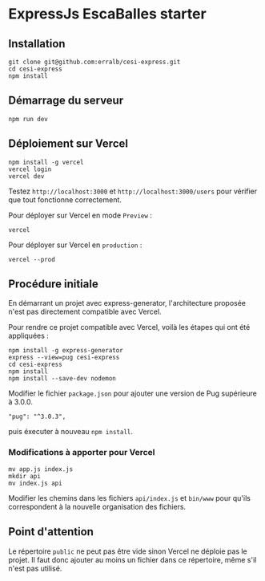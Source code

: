 # ExpressJs EscaBalles starter

## Installation

```
git clone git@github.com:erralb/cesi-express.git
cd cesi-express
npm install
```

## Démarrage du serveur

```
npm run dev
```

## Déploiement sur Vercel

```
npm install -g vercel
vercel login
vercel dev
```

Testez `http://localhost:3000` et `http://localhost:3000/users` pour vérifier que tout fonctionne correctement.

Pour déployer sur Vercel en mode `Preview` :

```
vercel
```

Pour déployer sur Vercel en `production` : 

```
vercel --prod
```

## Procédure initiale 

En démarrant un projet avec express-generator, l'architecture proposée n'est pas directement compatible avec Vercel.

Pour rendre ce projet compatible avec Vercel, voilà les étapes qui ont été appliquées :

```
npm install -g express-generator
express --view=pug cesi-express
cd cesi-express
npm install
npm install --save-dev nodemon
```

Modifier le fichier `package.json` pour ajouter une version de Pug supérieure à 3.0.0.

```
"pug": "^3.0.3",
```

puis éxecuter à nouveau `npm install`.

### Modifications à apporter pour Vercel

```
mv app.js index.js
mkdir api
mv index.js api
```

Modifier les chemins dans les fichiers `api/index.js` et `bin/www` pour qu'ils correspondent à la nouvelle organisation des fichiers.

## Point d'attention

Le répertoire `public` ne peut pas être vide sinon Vercel ne déploie pas le projet. Il faut donc ajouter au moins un fichier dans ce répertoire, même s'il n'est pas utilisé.
